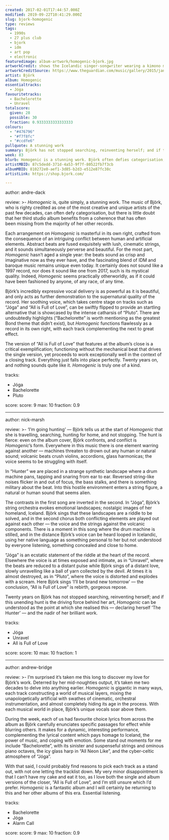 ```yaml
---
created: 2017-02-01T17:44:57.000Z
modified: 2019-09-22T10:41:29.000Z
slug: bjork-homogenic
type: reviews
tags:
  - 1990s
  - 27 plus club
  - bjork
  - idm
  - art pop
  - electronic
featuredimage: album-artwork/homogenic-bjork.jpg
artworkCredit: shows the Icelandic singer-songwriter wearing a kimono made by British fashion designer Alexander McQueen. It was a custom project, with Björk asking for an outfit befitting ‘a warrior who had to fight not with weapons, but with love.’
artworkCreditSource: https://www.theguardian.com/music/gallery/2015/jan/22/bjorks-album-artwork-in-pictures-vulnicura-biophilia
artist: Björk
album: Homogenic
essentialtracks:
  - Jóga
favouritetracks:
  - Bachelorette
  - Unravel
totalscore:
  given: 28
  possible: 30
  fraction: 0.9333333333333333
colours:
  - "#476796"
  - "#f7f8fc"
  - "#ccdfe6"
pullquote: A stunning work
summary: Björk has not stopped searching, reinventing herself; and if this unending hunt is the driving force behind her art, Homogenic can be understood as the point at which she realised this – declaring herself ‘The Hunter’ – and the nadir of her brilliant work.
week: 83
blurb: Homogenic is a stunning work. Björk often defies categorisation, but her third studio album has a coherence that’s often missing from her other records.
artistMBID: 87c5dedd-371d-4a53-9f7f-80522fb7f3cb
albumMBID: 810272e0-aef1-3d85-b2d3-e512e87fc38c
artistLink: https://shop.bjork.com/

---
```


author: andre-dack

review: >-
  *Homogenic* is, quite simply, a stunning work. The music of Björk, who is righty credited as one of the most creative and unique artists of the past few decades, can often defy categorisation, but there is little doubt that her third studio album benefits from a coherence that has often been missing from the majority of her other records.
  
  Each arrangement on *Homogenic* is masterful in its own right, crafted from the consequence of an intriguing conflict between human and artificial elements. Abstract beats are fused exquisitely with lush, cinematic strings, and it sounds simultaneously perverse and beautiful. For the most part, *Homogenic* hasn’t aged a single year: the beats sound as crisp and imaginative now as they ever have, and the fascinating blend of IDM and baroque music remains unique even today. It certainly does not sound like a 1997 record, nor does it sound like one from 2017, such is its mystical quality. Indeed, *Homogenic* seems practically otherworldly, as if it could have been fashioned by anyone, of any race, of any time.

  Björk’s incredibly expressive vocal delivery is as powerful as it is beautiful, and only acts as further demonstration to the supernatural quality of the record. Her soothing voice, which takes centre stage on tracks such as “Jóga” and “All is Full of Love”, can be swiftly flipped to provide an startling alternative that is showcased by the intense catharsis of “Pluto”. There are undoubtedly highlights (“Bachelorette” is worth mentioning as the greatest Bond theme that didn’t exist), but *Homogenic* functions flawlessly as a record in its own right, with each track complementing the next to great effect. 
  
  The version of “All is Full of Love” that features at the album’s close is a critical exemplification; functioning without the mechanical beat that drives the single version, yet proceeds to work exceptionally well in the context of a closing track. Everything just falls into place perfectly. Twenty years on, and nothing sounds quite like it. *Homogenic* is truly one of a kind.

tracks:
  - Jóga
  - ­Bachelorette
  - ­Pluto

score:
  score: 9
  max: 10
  fraction: 0.9

---
author: nick-marsh

review: >-
  ‘I’m going hunting’ — Björk tells us at the start of *Homogenic* that she is travelling, searching, hunting for home, and not stopping. The hunt is fierce: even on the album cover, Björk confronts, and conflict is *Homogenic*’s form. Everywhere in this music there is one element warring against another — machines threaten to drown out any human or natural sound; volcanic beats crush violins, accordions, glass harmonicas; the voice seems to be struggling with itself. 
  
  In “Hunter” we are placed in a strange synthetic landscape where a drum machine pans, tapping and snaring from ear to ear. Reversed string-like noises flicker in and out of focus, the bass stalks, and there is something military about the beat. Into this hostile environment enters a string figure, a natural or human sound that seems alien.

  The contrasts in the first song are inverted in the second. In “Jóga”, Björk’s string orchestra evokes emotional landscapes; nostalgic images of her homeland, Iceland. Björk sings that these landscapes are a riddle to be solved, and in the second chorus both conflicting elements are played out against each other — the voice and the strings against the volcanic components. There is a moment in this song where the drum machine is stilled, and in the distance Björk’s voice can be heard looped in Icelandic, using her native language as something personal to her but not understood by everyone listening, something concealed and close to home. 
  
  “Jóga” is an ecstatic statement of the riddle at the heart of the record. Elsewhere the voice is at times exposed and intimate, as in “Unravel”, where the beats are reduced to a distant pulse while Björk sings of a distant love, slowly unravelling like a ball of yarn collected by the devil. At times it is almost destroyed, as in “Pluto”, where the voice is distorted and explodes with a scream. Here Björk sings ‘I’ll be brand new tomorrow’ — the conclusion, “All is Full of Love” is rebirth, gorgeous repose. 
  
  Twenty years on Björk has not stopped searching, reinventing herself; and if this unending hunt is the driving force behind her art, *Homogenic* can be understood as the point at which she realised this — declaring herself ‘The Hunter’ — and the nadir of her brilliant work.

tracks:
  - Jóga
  - ­Unravel
  - ­All is Full of Love

score:
  score: 10
  max: 10
  fraction: 1

---
author: andrew-bridge

review: >-
  I’m surprised it’s taken me this long to discover my love for Björk’s work. Deterred by her mid-noughties output, it’s taken me two decades to delve into anything earlier. *Homogenic* is gigantic in many ways, each track constructing a world of musical layers, mixing the unapologetically artificial with swathes of cinematic, orchestral instrumentation, and almost completely hiding its age in the process. With each musical world in place, Björk’s unique vocals soar above them. 
  
  During the week, each of us had favourite choice lyrics from across the album as Björk carefully enunciates specific passages for effect while blurring others. It makes for a dynamic, interesting performance, complementing the lyrical content which pays homage to Iceland, the power of music, and coping with emotion. Some stand out moments for me include “Bachelorette”, with its sinister and suspenseful strings and ominous piano octaves, the icy glass harp in “All Neon Like”, and the cyber-celtic atmosphere of “Jóga”. 
  
  With that said, I could probably find reasons to pick each track as a stand out, with not one letting the tracklist down. My very minor disappointment is that I can’t have my cake and eat it too, as I love both the single and album versions of the closer, “All is Full of Love”, and I’m still unsure which I’d prefer. *Homogenic* is a fantastic album and I will certainly be returning to this and her other albums of this era. Essential listening.

tracks:
  - Bachelorette
  - ­Jóga
  - ­Alarm Call
  
score:
  score: 9
  max: 10
  fraction: 0.9

